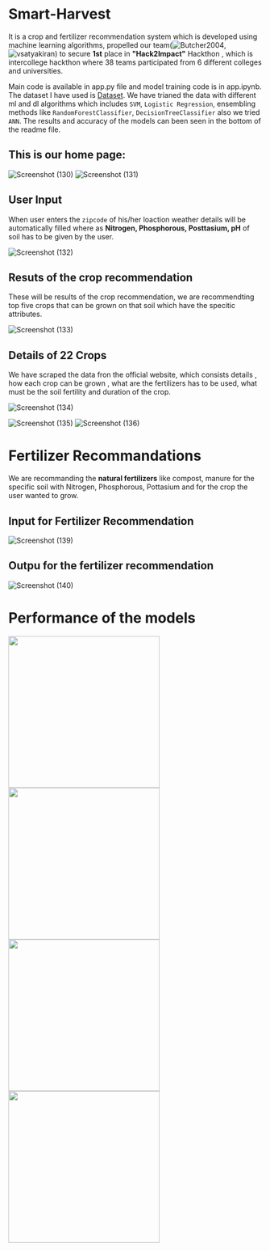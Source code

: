 # Smart-Harvest
It is a crop and fertilizer recommendation system which is developed using machine learning algorithms, propelled our team(![Butcher2004](https://github.com/Butcher2004), ![vsatyakiran](https://github.com/vsatyakiran)) to secure **1st** place in **"Hack2Impact"** Hackthon , which is intercollege hackthon where 38 teams participated from 6 different colleges and universities.

Main code is available in app.py file and model training code is in app.ipynb.
The dataset I have used is [Dataset](https://www.kaggle.com/datasets/atharvaingle/crop-recommendation-dataset). We have trianed the data with different ml and dl algorithms which includes `SVM`, `Logistic Regression`, ensembling methods like `RandomForestClassifier`, `DecisionTreeClassifier` also we tried `ANN`. The results and accuracy of the models can been seen in the bottom of the readme file.

## This is our home page:

![Screenshot (130)](https://github.com/vsatyakiran/Smart-Harvest/assets/103512987/4e1bdfab-ab34-4b7d-a257-8e1b7875a254)
![Screenshot (131)](https://github.com/vsatyakiran/Smart-Harvest/assets/103512987/efeaf89c-dfb9-4e22-a0bc-9bf3b4ba2c23)

## User Input
When user enters the `zipcode` of his/her loaction weather details will be automatically filled where as **Nitrogen, Phosphorous, Posttasium, pH** of soil has to be given by the user.

![Screenshot (132)](https://github.com/vsatyakiran/Smart-Harvest/assets/103512987/6baefab3-856a-4d25-afa4-1fd271eb4064)

## Resuts of the crop recommendation
These will be results of the crop recommendation, we are recommendting top five crops that can be grown on that soil which have the specitic attributes.

![Screenshot (133)](https://github.com/vsatyakiran/Smart-Harvest/assets/103512987/33db2bfe-23ba-469f-8627-6ed592948bce)

## Details of 22 Crops
We have scraped the data fron the official website, which consists details , how each crop can be grown , what are the fertilizers has to be used, what must be the soil fertility and duration of the crop.

![Screenshot (134)](https://github.com/vsatyakiran/Smart-Harvest/assets/103512987/b6d123f3-d70c-494d-abff-6e284d4295ba)

![Screenshot (135)](https://github.com/vsatyakiran/Smart-Harvest/assets/103512987/dafb1044-2229-4c72-ae63-f2294b2ce7e9)
![Screenshot (136)](https://github.com/vsatyakiran/Smart-Harvest/assets/103512987/9340f31b-3527-4927-9712-77003e952449)

# Fertilizer Recommandations
We are recommanding the **natural fertilizers** like compost, manure for the specific soil with Nitrogen, Phosphorous, Pottasium and for the crop the user wanted to grow.
## Input for Fertilizer Recommendation

![Screenshot (139)](https://github.com/vsatyakiran/Smart-Harvest/assets/103512987/90056279-ff34-40fc-b963-79c298af4a42)
## Outpu for the fertilizer recommendation
![Screenshot (140)](https://github.com/vsatyakiran/Smart-Harvest/assets/103512987/8cb6a2e6-9dbf-488c-bf3c-e8063c2827a4)

# Performance of the models

<span><img src="https://github.com/vsatyakiran/Smart-Harvest/assets/103512987/7add9352-2e2b-4062-8e7a-59f2388affb5" width="300" ></span>
<span><img src="https://github.com/vsatyakiran/Smart-Harvest/assets/103512987/360c86bc-d841-4851-91be-6d010ee17ca9" width="300"></span>
<span><img src="https://github.com/vsatyakiran/Smart-Harvest/assets/103512987/54b5efff-5464-453e-8672-bc238ce8f0d2" width="300"></span>
<span><img src="https://github.com/vsatyakiran/Smart-Harvest/assets/103512987/60dc7987-fa70-4104-9d9b-67caa64d66cb" width="300"></span>

